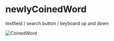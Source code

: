 # newlyCoinedWord
textfield / search button / keyboard up and down

![CoinedWord](https://user-images.githubusercontent.com/87454813/178142830-8f3b7302-8c4c-4eea-a4df-7520b5a46d98.gif)
